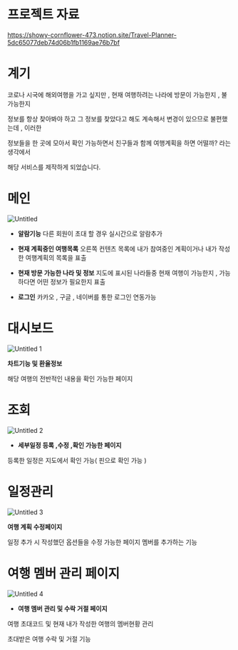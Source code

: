 # 프로젝트 자료 
https://showy-cornflower-473.notion.site/Travel-Planner-5dc65077deb74d06b1fb1169ae76b7bf

# 계기

코로나 시국에 해외여행을 가고 싶지만 , 현재 여행하려는 나라에 방문이 가능한지 , 불가능한지

정보를 항상 찾아봐야 하고 그 정보를 찾았다고 해도 계속해서 변경이 있으므로 불편했는데 , 이러한 

정보들을 한 곳에 모아서 확인 가능하면서 친구들과 함께 여행계획을 하면 어떨까? 라는 생각에서 

해당 서비스를 제작하게 되었습니다.

# **메인**
![Untitled](https://user-images.githubusercontent.com/65999018/186151673-472a4a93-4eef-432e-96f1-a7b7a6deb345.png)



- **알람기능**
다른 회원이 초대 할 경우 실시간으로 알람추가

- **현재 계획중인 여행목록**
오른쪽 컨텐츠 목록에 내가 참여중인 계획이거나 내가 작성한 여행계획의 목록을 표출

- **현재 방문 가능한 나라 및 정보**
지도에 표시된 나라들중 현재 여행이 가능한지 , 가능하다면 어떤 정보가 필요한지 표출

- **로그인**
카카오 , 구글 , 네이버를 통한 로그인 연동가능

# **대시보드**

![Untitled 1](https://user-images.githubusercontent.com/65999018/186151708-2d92884c-cfa2-4a9f-9fc3-6cf925793f49.png)


**차트기능 및 환율정보**

해당 여행의 전반적인 내용을 확인 가능한 페이지

# 조회

![Untitled 2](https://user-images.githubusercontent.com/65999018/186151808-3cf63578-cdf0-4bea-9a34-9addd662b41e.png)


 - **세부일정 등록 ,수정 ,확인 가능한 페이지**

등록한 일정은 지도에서 확인 가능( 핀으로 확인 가능 )

# 일정관리

![Untitled 3](https://user-images.githubusercontent.com/65999018/186152344-bfb25479-5f8f-4c9c-9be6-027183371dcd.png)



**여행 계획 수정페이지** 

일정 추가 시 작성했던 옵션들을 수정 가능한 페이지
멤버를 추가하는 기능

# 여행 멤버 관리 페이지

![Untitled 4](https://user-images.githubusercontent.com/65999018/186152226-84d39843-4d06-4404-822f-5be211429ad9.png)


 - **여행 멤버 관리 및 수락 거절 페이지**

여행 초대코드 및 현재 내가 작성한 여행의 멤버현황 관리

초대받은 여행 수락 및 거절 기능
